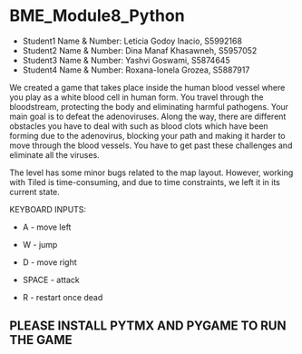 # BME_Module8_Python

* Student1 Name & Number: Leticia Godoy Inacio, S5992168
* Student2 Name & Number: Dina Manaf Khasawneh, S5957052
* Student3 Name & Number: Yashvi Goswami, S5874645
* Student4 Name & Number: Roxana-Ionela Grozea, S5887917

We created a game that takes place inside the human blood vessel where you play as a white blood cell in human form. 
You travel through the bloodstream, protecting the body and eliminating harmful pathogens.
Your main goal is to defeat the adenoviruses. Along the way, there are different obstacles you have to deal with such
as blood clots which have been forming due to the adenovirus, blocking your path and making it harder to move through
the blood vessels. You have to get past these challenges and eliminate all the viruses.

The level has some minor bugs related to the map layout. However, working with Tiled is time-consuming,
and due to time constraints, we left it in its current state.



KEYBOARD INPUTS:
* A - move left
* W - jump
* D - move right
* SPACE - attack

* R - restart once dead

## PLEASE INSTALL PYTMX AND PYGAME TO RUN THE GAME
